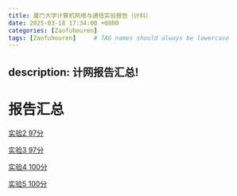 ```yaml
---
title: 厦门大学计算机网络与通信实验报告（计科）
date: 2025-03-18 17:34:00 +0800
categories: [Zaofuhouren]
tags: [Zaofuhouren]     # TAG names should always be lowercase
---
```

description: 计网报告汇总!
---

# 报告汇总

[实验2 97分](/assets/NetworkExp/计网第二次实验.pdf) 

[实验3 97分](/assets/NetworkExp/计网第三次实验.pdf)

[实验4 100分](/assets/NetworkExp/计网第四次实验.rar)

[实验5 100分](/assets/NetworkExp/计网第五次实验.rar)

